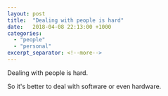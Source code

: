 ```yaml
---
layout: post
title:  "Dealing with people is hard"
date:   2018-04-08 22:13:00 +1000
categories:
  - "people"
  - "personal"
excerpt_separator: <!--more-->
---
```

Dealing with people is hard.
<!--more-->
So it's better to deal with software or even hardware.

